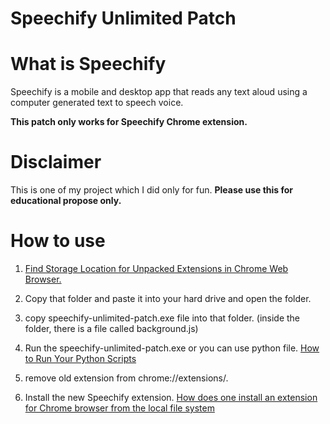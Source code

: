 # Speechify Unlimited Patch

# What is Speechify

Speechify is a mobile and desktop app that reads any text aloud using a computer generated text to speech voice.

**This patch only works for Speechify Chrome extension.**

# Disclaimer
This is one of my project which I did only for fun.
**Please use this for educational propose only.**

# How to use
  1. [Find Storage Location for Unpacked Extensions in Chrome Web Browser.](https://stackoverflow.com/a/14544700/15084645)

  2. Copy that folder and paste it into your hard drive and open the folder.
  
  3. copy speechify-unlimited-patch.exe file into that folder.
  (inside the folder, there is a file called background.js)

  4. Run the speechify-unlimited-patch.exe or you can use python file. 
  [How to Run Your Python Scripts](https://realpython.com/run-python-scripts/)

  5. remove old extension from chrome://extensions/.

  6. Install the new Speechify extension.
  [How does one install an extension for Chrome browser from the local file system](https://www.youtube.com/watch?v=dhaGRJvJAII)



